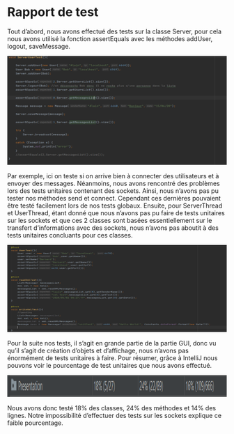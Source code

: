 # Rapport de test 


Tout d’abord, nous avons effectué des tests sur la classe Server, pour cela nous avons utilisé la fonction assertEquals avec les méthodes addUser, logout, saveMessage.

<p align="center">
<img src="/image/Test2.png" width="600" height="250"</img>
</p>

Par exemple, ici on teste si on arrive bien à connecter des utilisateurs et à envoyer des messages.
Néanmoins, nous avons rencontré des problèmes lors des tests unitaires contenant des sockets. Ainsi, nous n’avons pas pu tester nos méthodes send et connect. Cependant ces dernières pouvaient être testé facilement lors de nos tests globaux.
Ensuite, pour ServerThread et UserThread, étant donné que nous n’avons pas pu faire de tests unitaires sur les sockets et que ces 2 classes sont basées essentiellement sur le transfert d’informations avec des sockets, nous n’avons pas aboutit à des tests unitaires concluants pour ces classes.

<p align="center">
<img src="/image/Test1.png" width="600" height="200"</img>
</p>
 

Pour la suite nos tests, il s’agit en grande partie de la partie GUI, donc vu qu’il s’agit de création d’objets et d’affichage, nous n’avons pas énormément de tests unitaires à faire.
Pour résumer, grâce à IntelliJ nous pouvons voir le pourcentage de test unitaires que nous avons effectué.

<p align="center">
<img src="/image/TestPourcentage.png" width="800" height="50"</img>
</p>

Nous avons donc testé 18% des classes, 24% des méthodes et 14% des lignes. Notre impossibilité d’effectuer des tests sur les sockets explique ce faible pourcentage.  
